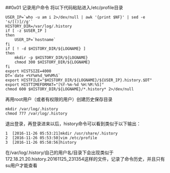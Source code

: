 ##0x01 记录用户命令
将以下代码粘贴进入/etc/profile目录

    USER_IP=`who -u am i 2>/dev/null | awk '{print $NF}' | sed -e 's/[()]//g'`
    HISTORY_DIR=/var/log/.history
    if [ -z $USER_IP ]
    then
        USER_IP=`hostname`
    fi
    if [ ! -d $HISTORY_DIR/${LOGNAME} ]
    then
        mkdir -p $HISTORY_DIR/${LOGNAME}
        chmod 300 $HISTORY_DIR/${LOGNAME}
    fi
    export HISTSIZE=4000
    DT=`date +%Y%m%d_%H%M%S`
    export HISTFILE="$HISTORY_DIR/${LOGNAME}/${USER_IP}.history.$DT"
    export HISTTIMEFORMAT="[%Y-%m-%d %H:%M:%S]"
    chmod 600 $HISTORY_DIR/${LOGNAME}/*.history* 2>/dev/null

再用root用户（或者有权限的用户）创建历史保存目录

    mkdir /var/log/.history
    chmod 777 /var/log/.history

退出登录，再登录进来以后，history命令可以看到类似于以下输出：

    1  [2016-11-26 05:53:21]mkdir /usr/share/.history
    2  [2016-11-26 05:53:50]vim /etc/profile
    3  [2016-11-26 05:58:56]history 

在/var/log/.history/自己的用户名/目录下会出现类似于172.18.21.20.history.20161125_231354这样的文件，记录了命令历史，并且只有su用户才能查看

